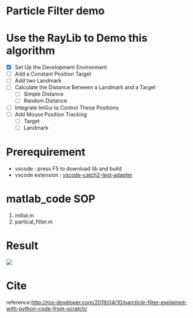# Particle Filter demo

# Use the RayLib to Demo this algorithm

- [x] Set Up the Development Environment
- [ ] Add a Constant Position Target
- [ ] Add two Landmark
- [ ] Calculate the Distance Between a Landmark and a Target
    - [ ] Simple Distance
    - [ ] Random Distance
- [ ] Integrate ImGui to Control These Positions
- [ ] Add Mouse Position Tracking
    - [ ] Target
    - [ ] Landmark

# Prerequirement

* vscode : press F5 to download lib and build
* vscode extension : [vscode-catch2-test-adapter](https://marketplace.visualstudio.com/items?itemName=matepek.vscode-catch2-test-adapter)

# matlab_code SOP

1. initial.m
2. partical_filter.m

# Result

[![](http://img.youtube.com/vi/_iThyEJgUIU/0.jpg)](http://www.youtube.com/watch?v=_iThyEJgUIU "")

# Cite
reference:http://ros-developer.com/2019/04/10/parcticle-filter-explained-with-python-code-from-scratch/
